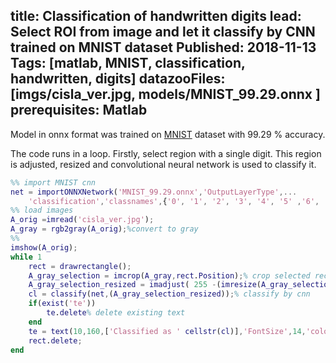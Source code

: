title: Classification of handwritten digits
lead: Select ROI from image and let it classify by CNN trained on MNIST dataset
Published: 2018-11-13
Tags: [matlab, MNIST, classification, handwritten, digits]
datazooFiles: [imgs/cisla_ver.jpg, models/MNIST_99.29.onnx ]
prerequisites: Matlab
---

Model in onnx format was trained on [MNIST](http://yann.lecun.com/exdb/mnist/) dataset with 99.29 % accuracy.

The code runs in a loop. Firstly, select region with a single digit. This region is adjusted, resized and convolutional neural network is used to classify it.

``` matlab
%% import MNIST cnn
net = importONNXNetwork('MNIST_99.29.onnx','OutputLayerType',...
    'classification','classnames',{'0', '1', '2', '3', '4', '5' ,'6', '7', '8', '9'});
%% load images 
A_orig =imread('cisla_ver.jpg');
A_gray = rgb2gray(A_orig);%convert to gray
%%
imshow(A_orig);
while 1
    rect = drawrectangle();
    A_gray_selection = imcrop(A_gray,rect.Position);% crop selected rectangle
    A_gray_selection_resized = imadjust( 255 -(imresize(A_gray_selection,[28 28])));%
    cl = classify(net,(A_gray_selection_resized));% classify by cnn
    if(exist('te'))
        te.delete% delete existing text
    end
    te = text(10,160,['Classified as ' cellstr(cl)],'FontSize',14,'color','blue');
    rect.delete;
end
```